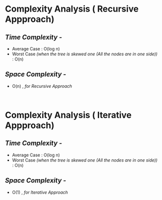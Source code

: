 # Complexity Analysis ( Recursive Appproach)


## _Time Complexity -_

- Average Case : O(log n) 
- Worst Case _(when the tree is skewed one (All the nodes are in one side))_ : O(n) 

## _Space Complexity -_
- O(n) , _for Recursive Approach_

<br/>


# Complexity Analysis ( Iterative Appproach)


## _Time Complexity -_

- Average Case : O(log n) 
- Worst Case _(when the tree is skewed one (All the nodes are in one side))_ : O(n) 

## _Space Complexity -_
- O(1) , _for Iterative Approach_


